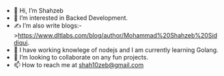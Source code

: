 - 👋 Hi, I’m Shahzeb
- 👀 I’m interested in Backed Development.
- ✍️ I’m also write blogs:->https://www.dltlabs.com/blog/author/Mohammad%20Shahzeb%20Siddiqui.
- 🌱 I have working knowlege of nodejs and I am currently learning Golang.
- 💞️ I’m looking to collaborate on any fun projects.
- 📫 How to reach me at shah10zeb@gmail.com

